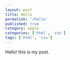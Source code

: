 ```yaml
---
layout: post
title: Hello
permalink: '/hello'
published: true
category: apple
categories: ['html', 'css']
tags: ['html', 'css']
---
```


Hello! this is my post.

